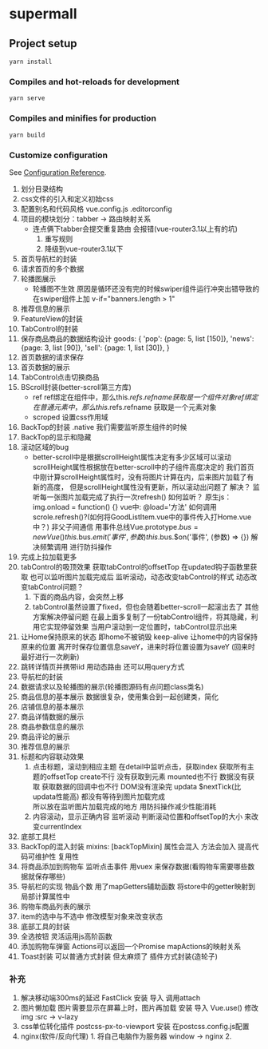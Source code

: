 # supermall

## Project setup
```
yarn install
```

### Compiles and hot-reloads for development
```
yarn serve
```

### Compiles and minifies for production
```
yarn build
```

### Customize configuration
See [Configuration Reference](https://cli.vuejs.org/config/).

1. 划分目录结构
2. css文件的引入和定义初始css
3. 配置别名和代码风格 vue.config.js  .editorconfig
4. 项目的模块划分：tabber -> 路由映射关系
    - 连点俩下tabber会提交重复路由  会报错(vue-router3.1以上有的坑)
      1. 重写规则
      2. 降级到vue-router3.1以下
5. 首页导航栏的封装
6. 请求首页的多个数据
7. 轮播图展示
    - 轮播图不生效
      原因是循环还没有完的时候swiper组件运行冲突出错导致的
      在swiper组件上加 v-if="banners.length > 1"
8. 推荐信息的展示
9. FeatureView的封装
10. TabControl的封装
11. 保存商品商品的数据结构设计
     goods: {
       'pop': {page: 5, list [150]},
       'news': {page: 3, list [90]},
       'sell': {page: 1, list [30]},
     }
12. 首页数据的请求保存
13. 首页数据的展示
14. TabControl点击切换商品
15. BScroll封装(better-scroll第三方库)
      - ref
        ref绑定在组件中，那么this.$refs.refname 获取是一个组件对象
        ref绑定在普通元素中，那么this.$refs.refname 获取是一个元素对象
      - scroped
        设置css作用域
16. BackTop的封装
     .native  我们需要监听原生组件的时候
17. BackTop的显示和隐藏
18. 滚动区域的bug
      - better-scroll中是根据scrollHeight属性决定有多少区域可以滚动
        scrollHeight属性根据放在better-scroll中的子组件高度决定的
        我们首页中刚计算scrollHeight属性时，没有将图片计算在内，后来图片加载了有新的高度，
        但是scrollHeight属性没有更新，所以滚动出问题了
      解决？
        监听每一张图片加载完成了执行一次refresh()
      如何监听？
        原生js：img.onload = function() {}
        vue中: @load='方法'
      如何调用scrole.refresh()?(如何将GoodListItem.vue中的事件传入打Home.vue中？)
        非父子间通信   用事件总线Vue.prototype.$bus = new Vue()  this.$bus.$emit('事件',参数) this.$bus.$on('事件', (参数) => {})
      解决频繁调用   进行防抖操作
19. 完成上拉加载更多
20. tabControl的吸顶效果
      获取tabControl的offsetTop   在updated钩子函数里获取    也可以监听图片加载完成后
      监听滚动，动态改变tabControl的样式
      动态改变tabControl问题？ 
       1. 下面的商品内容，会突然上移
       2. tabControl虽然设置了fixed，但也会随着better-scroll一起滚出去了
      其他方案解决停留问题
        在最上面多复制了一份tabControl组件，将其隐藏，利用它实现停留效果
        当用户滚动到一定位置时，tabControl显示出来
21. 让Home保持原来的状态
      即home不被销毁  keep-alive
      让home中的内容保持原来的位置
        离开时保存位置信息saveY，进来时将位置设置为saveY (回来时最好进行一次刷新)
22. 跳转详情页并携带iid
     用动态路由 还可以用query方式
23. 导航栏的封装
24. 数据请求以及轮播图的展示(轮播图源码有点问题class类名)
25. 商品信息的基本展示
      数据很复杂，使用集合到一起创建类，简化
26. 店铺信息的基本展示
27. 商品详情数据的展示
28. 商品参数信息的展示
29. 商品评论的展示
30. 推荐信息的展示
31. 标题和内容联动效果  
    1. 点击标题，滚动到相应主题
      在detail中监听点击，获取index  获取所有主题的offsetTop
      create不行 没有获取到元素   mounted也不行 数据没有获取  获取数据的回调中也不行  DOM没有渲染完
      updata $nextTick(比updata性能高)   都没有等待到图片加载完成  
      所以放在监听图片加载完成的地方 用防抖操作减少性能消耗
    2. 内容滚动，显示正确内容
       监听滚动 判断滚动位置和offsetTop的大小 来改变currentIndex
32. 底部工具栏
33. BackTop的混入封装
      mixins: [backTopMixin]  属性会混入 方法会加入
      提高代码可维护性 复用性  
34. 将商品添加到购物车
      监听点击事件
      用vuex   来保存数据(看购物车需要哪些数据就保存哪些)
35. 导航栏的实现
      物品个数
      用了mapGetters辅助函数  将store中的getter映射到局部计算属性中
36. 购物车商品列表的展示
37. item的选中与不选中
      修改模型对象来改变状态
38. 底部工具的封装
39. 全选按钮
    灵活运用js高阶函数
40. 添加购物车弹窗
      Actions可以返回一个Promise
      mapActions的映射关系
41. Toast封装
      可以普通方式封装  但太麻烦了
      插件方式封装(造轮子)




### 补充
  1. 解决移动端300ms的延迟
    FastClick 安装 导入 调用attach
  2. 图片懒加载
      图片需要显示在屏幕上时，图片再加载
      安装 导入 Vue.use()  修改img :src -> v-lazy
  3. css单位转化插件
    postcss-px-to-viewport
    安装  在postcss.config.js配置
  4. nginx(软件/反向代理)
    1. 将自己电脑作为服务器 window -> nginx
    2. 